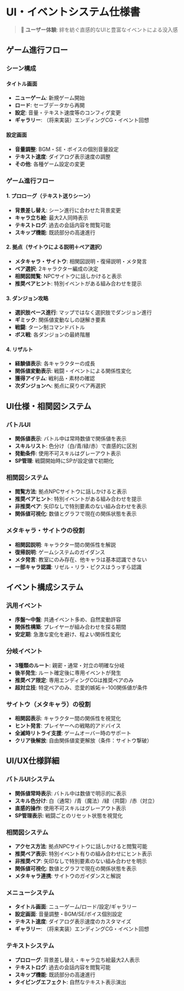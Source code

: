 # UI・イベントシステム仕様書

> **🎨 ユーザー体験**: 絆を紡ぐ直感的なUIと豊富なイベントによる没入感

## ゲーム進行フロー

### シーン構成

#### タイトル画面
- **ニューゲーム**: 新規ゲーム開始
- **ロード**: セーブデータから再開
- **設定**: 音量・テキスト速度等のコンフィグ変更
- **ギャラリー**: （将来実装）エンディングCG・イベント回想

#### 設定画面
- **音量調整**: BGM・SE・ボイスの個別音量設定
- **テキスト速度**: ダイアログ表示速度の調整
- **その他**: 各種ゲーム設定の変更

### ゲーム進行フロー

#### 1. プロローグ（テキスト送りシーン）
- **背景差し替え**: シーン進行に合わせた背景変更
- **キャラ立ち絵**: 最大2人同時表示
- **テキストログ**: 過去の会話内容を閲覧可能
- **スキップ機能**: 既読部分の高速進行

#### 2. 拠点（サイトウによる説明＋ペア選択）
- **メタキャラ・サイトウ**: 相関図説明・復帰説明・メタ発言
- **ペア選択**: 2キャラクター編成の決定
- **相関図閲覧**: NPCサイトウに話しかけると表示
- **推奨ペアヒント**: 特別イベントがある組み合わせを提示

#### 3. ダンジョン攻略
- **選択肢ベース進行**: マップではなく選択肢でダンジョン進行
- **ギミック**: 関係値変動なしの謎解き要素
- **戦闘**: ターン制コマンドバトル
- **ボス戦**: 各ダンジョンの最終階層

#### 4. リザルト
- **経験値表示**: 各キャラクターの成長
- **関係値変動表示**: 戦闘・イベントによる関係性変化
- **獲得アイテム**: 戦利品・素材の確認
- **次ダンジョンへ**: 拠点に戻りペア再選択

## UI仕様・相関図システム

### バトルUI
- **関係値表示**: バトル中は常時数値で関係値を表示
- **スキルリスト**: 色分け（白/青/緑/赤）で直感的に区別
- **発動条件**: 使用不可スキルはグレーアウト表示
- **SP管理**: 戦闘開始時にSPが設定値で初期化

### 相関図システム
- **閲覧方法**: 拠点NPCサイトウに話しかけると表示
- **推奨ペアヒント**: 特別イベントがある組み合わせを提示
- **非推奨ペア**: 矢印なしで特別要素のない組み合わせを表示
- **関係値可視化**: 数値とグラフで現在の関係状態を表示

### メタキャラ・サイトウの役割
- **相関図説明**: キャラクター間の関係性を解説
- **復帰説明**: ゲームシステムのガイダンス
- **メタ発言**: 教室にのみ存在、他キャラは基本認識できない
- **一部キャラ認識**: リゼル・リラ・ピクスはうっすら認識

## イベント構成システム

### 汎用イベント
- **序盤～中盤**: 共通イベント多め、自然変動許容
- **関係性構築**: プレイヤーが組み合わせを探る期間
- **安定期**: 急激な変化を避け、程よい関係性変化

### 分岐イベント
- **3種類のルート**: 親密・通常・対立の明確な分岐
- **後半発生**: ルート確定後に専用イベントが発生
- **推奨ペア限定**: 専用エンディングCGは推奨ペアのみ
- **超対立技**: 特定ペアのみ、恋愛的嫉妬＋-100関係値が条件

### サイトウ（メタキャラ）の役割
- **相関図表示**: キャラクター間の関係性を視覚化
- **ヒント発言**: プレイヤーへの戦略的アドバイス
- **全滅時リトライ支援**: ゲームオーバー時のサポート
- **クリア後解放**: 自由関係値変更解放（条件：サイトウ撃破）

## UI/UX仕様詳細

### バトルUIシステム
- **関係値常時表示**: バトル中は数値で明示的に表示
- **スキル色分け**: 白（通常）/青（魔法）/緑（共闘）/赤（対立）
- **直感的操作**: 使用不可スキルはグレーアウト表示
- **SP管理表示**: 戦闘ごとのリセット状態を視覚化

### 相関図システム
- **アクセス方法**: 拠点NPCサイトウに話しかけると閲覧可能
- **推奨ペア表示**: 特別イベント有りの組み合わせにヒント表示
- **非推奨ペア**: 矢印なしで特別要素のない組み合わせを明示
- **関係値可視化**: 数値とグラフで現在の関係状態を表示
- **メタキャラ連携**: サイトウのガイダンスと解説

### メニューシステム
- **タイトル画面**: ニューゲーム/ロード/設定/ギャラリー
- **設定画面**: 音量調整・BGM/SE/ボイス個別設定
- **テキスト速度**: ダイアログ表示速度のカスタマイズ
- **ギャラリー**: （将来実装）エンディングCG・イベント回想

### テキストシステム
- **プロローグ**: 背景差し替え・キャラ立ち絵最大2人表示
- **テキストログ**: 過去の会話内容を閲覧可能
- **スキップ機能**: 既読部分の高速進行
- **タイピングエフェクト**: 自然なテキスト表示演出